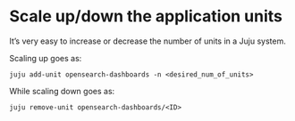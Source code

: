 # Scale up/down the application units

It’s very easy to increase or decrease the number of units in a Juju system.

Scaling up goes as:

```
juju add-unit opensearch-dashboards -n <desired_num_of_units>
```

While scaling down goes as: 

```
juju remove-unit opensearch-dashboards/<ID>
```